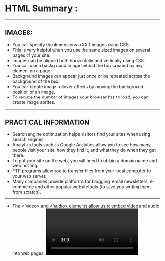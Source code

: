 # HTML Summary :

______________________
 ## IMAGES:

- You can specify the dimensions o XX f images using CSS.
- This is very helpful when you use the same sized images on several pages of your site.
- Images can be aligned both horizontally and vertically using CSS.
-  You can use a background image behind the box created by any element on a page.
-  Background images can appear just once or be repeated across the background of the box.
- You can create image rollover effects by moving the background position of an image.
- To reduce the number of images your browser has to load, you can create image sprites.


_____________________

## PRACTICAL INFORMATION
- Search engine optimization helps visitors find your sites when using search engines.
- Analytics tools such as Google Analytics allow you to see how many people visit your site, how they find it,
  and what they do when they get there.
- To put your site on the web, you will need to obtain a domain name and web hosting.
- FTP programs allow you to transfer files from your local computer to your web server.
- Many companies provide platforms for blogging, email newsletters, e-commerce and other popular websitetools 
  (to save you writing them from scratch).

-------------------
- The <'video> and <'audio> elements allow us to embed video and audio into web pages.
  <video controls>
  <source src="rabbit320.mp4" type="video/mp4">
  <source src="rabbit320.webm" type="video/webm">
  <p>Your browser doesn't support HTML5 video. Here is a <a href="rabbit320.mp4">link to the video</a> instead.</p>
</video>
